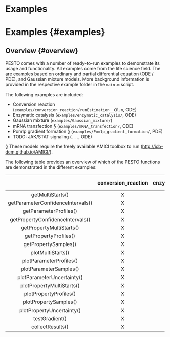 Examples
========

# Examples {#examples}

## Overview {#overview}

PESTO comes with a number of ready-to-run examples to demonstrate its usage and functionality. All examples come from the life science field. The are examples based on ordinary and partial differential equation (ODE / PDE), and Gaussian mixture models. More background information is provided in the respective example folder in the `main.m` script.

The following examples are included: 
* Conversion reaction (`examples/conversion_reaction/runEstimation__CR.m`, ODE)
* Enzymatic catalysis (`examples/enzymatic_catalysis/`, ODE)
* Gaussian mixture (`examples/Gaussian_mixture/`)
* mRNA transfection § (`examples/mRNA_transfection/`, ODE)
* Pom1p gradient formation § (`examples/Pom1p_gradient_formation/`, PDE)
* TODO: JAK/STAT signaling (`...`, ODE)

§ These models require the freely available AMICI toolbox to run (http://icb-dcm.github.io/AMICI/).

The following table provides an overview of which of the PESTO functions are demonstrated in the different examples: 
 
|                           |conversion_reaction  | enzymatic_catalysis | Gaussian_mixture | mRNA transfection | Pom1p_gradient_formation |
|:-------------------------:|:-------------------:|:-------------------:|:----------------:|:-----------------:|:------------------------:|
| getMultiStarts()          |          X          |           X         |          X       |         X         |            X             |
| getParameterConfidenceIntervals() |  X          |           X         |          X       |         X         |            X             |
| getParameterProfiles()    |          X          |           X         |          X       |         X         |            X             |
| getPropertyConfidenceIntervals() |   X          |           X         |          X       |         X         |            X             |
| getPropertyMultiStarts()  |          X          |           X         |          X       |         X         |            X             |
| getPropertyProfiles()     |          X          |           X         |          X       |         X         |            X             |
| getPropertySamples()      |          X          |           X         |          X       |         X         |            X             |
| plotMultiStarts()         |          X          |           X         |          X       |         X         |            X             |
| plotParameterProfiles()   |          X          |           X         |          X       |         X         |            X             |
| plotParameterSamples()    |          X          |           X         |          X       |         X         |            X             |
| plotParameterUncertainty()|          X          |           X         |          X       |         X         |            X             |
| plotPropertyMultiStarts() |          X          |           X         |          X       |         X         |            X             |
| plotPropertyProfiles()    |          X          |           X         |          X       |         X         |            X             |
| plotPropertySamples()     |          X          |           X         |          X       |         X         |            X             |
| plotPropertyUncertainty() |          X          |           X         |          X       |         X         |            X             |
| testGradient()            |          X          |           X         |          X       |         X         |            X             |
| collectResults()          |          X          |           X         |          X       |         X         |            X             |
